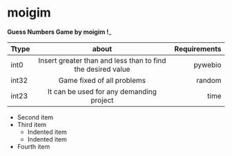 # moigim


________Guess Numbers Game by moigim !_________




| Ttype   |      about     |  Requirements |
|----------|:-------------:|------:|
| int0 |  Insert greater than and less than to find the desired value | pywebio |
| int32 |    Game fixed of all problems  |   random |
| int23 | It can be used for any demanding project |    time |


- Second item
- Third item
    - Indented item
    - Indented item
- Fourth item


